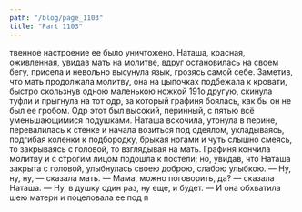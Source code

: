 ```yaml
---
path: "/blog/page_1103"
title: "Part 1103"
---
```


твенное настроение ее было уничтожено. Наташа, красная, оживленная, увидав мать на молитве, вдруг остановилась на своем бегу, присела и невольно высунула язык, грозясь самой себе. Заметив, что мать продолжала молитву, она на цыпочках подбежала к кровати, быстро скользнув одною маленькою ножкой 191о другую, скинула туфли и прыгнула на тот одр, за который графиня боялась, как бы он не был ее гробом. Одр этот был высокий, перинный, с пятью всё уменьшающимися подушками. Наташа вскочила, утонула в перине, перевалилась к стенке и начала возиться под одеялом, укладываясь, подгибая коленки к подбородку, брыкая ногами и чуть слышно смеясь, то закрываясь с головой, то взглядывая на мать. Графиня кончила молитву и с строгим лицом подошла к постели; но, увидав, что Наташа закрыта с головой, улыбнулась своею доброю, слабою улыбкою.
— Ну, ну, ну, — сказала мать.
— Мама, можно поговорить, да? — сказала Наташа. — Ну, в душку один раз, ну еще, и будет. — И она обхватила шею матери и поцеловала ее под п
